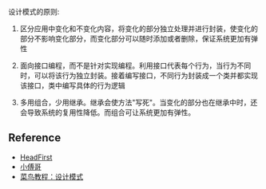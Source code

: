 设计模式的原则:  

 1. 区分应用中变化和不变化内容，将变化的部分独立处理并进行封装，使变化的部分不影响变化部分，而变化部分可以随时添加或者删除，保证系统更加有弹性
 
 2. 面向接口编程，而不是针对实现编程。利用接口代表每个行为，当行为不同时，可以将该行为独立封装。接着编写接口，不同行为封装成一个类并都实现该接口，类中编写具体的行为逻辑
 
 3. 多用组合，少用继承。继承会使方法"写死"。当变化的部分也在继承中时，还会导致系统的复用性降低。而组合可让系统更加有弹性。 
 
 ## Reference
 - [HeadFirst](https://github.com/bethrobson/Head-First-Design-Patterns)
 - [小傅哥](https://gitee.com/fustack/itstack-demo-design)
 - [菜鸟教程：设计模式](https://www.runoob.com/design-pattern/design-pattern-intro.html)